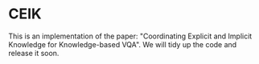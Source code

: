 # CEIK

This is an implementation of  the paper: "Coordinating Explicit and Implicit Knowledge for Knowledge-based VQA". We will tidy up the code and release it soon.
